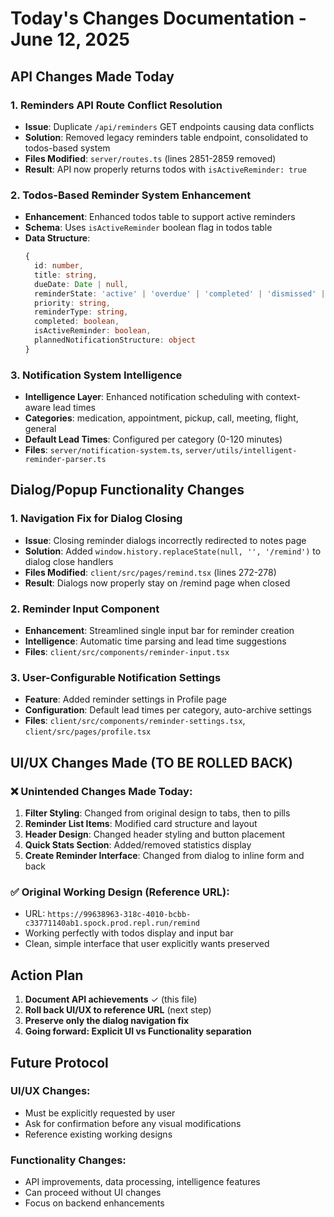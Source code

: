 # Today's Changes Documentation - June 12, 2025

## API Changes Made Today

### 1. Reminders API Route Conflict Resolution
- **Issue**: Duplicate `/api/reminders` GET endpoints causing data conflicts
- **Solution**: Removed legacy reminders table endpoint, consolidated to todos-based system
- **Files Modified**: `server/routes.ts` (lines 2851-2859 removed)
- **Result**: API now properly returns todos with `isActiveReminder: true`

### 2. Todos-Based Reminder System Enhancement
- **Enhancement**: Enhanced todos table to support active reminders
- **Schema**: Uses `isActiveReminder` boolean flag in todos table
- **Data Structure**: 
  ```typescript
  {
    id: number,
    title: string,
    dueDate: Date | null,
    reminderState: 'active' | 'overdue' | 'completed' | 'dismissed' | 'archived',
    priority: string,
    reminderType: string,
    completed: boolean,
    isActiveReminder: boolean,
    plannedNotificationStructure: object
  }
  ```

### 3. Notification System Intelligence
- **Intelligence Layer**: Enhanced notification scheduling with context-aware lead times
- **Categories**: medication, appointment, pickup, call, meeting, flight, general
- **Default Lead Times**: Configured per category (0-120 minutes)
- **Files**: `server/notification-system.ts`, `server/utils/intelligent-reminder-parser.ts`

## Dialog/Popup Functionality Changes

### 1. Navigation Fix for Dialog Closing
- **Issue**: Closing reminder dialogs incorrectly redirected to notes page
- **Solution**: Added `window.history.replaceState(null, '', '/remind')` to dialog close handlers
- **Files Modified**: `client/src/pages/remind.tsx` (lines 272-278)
- **Result**: Dialogs now properly stay on /remind page when closed

### 2. Reminder Input Component
- **Enhancement**: Streamlined single input bar for reminder creation
- **Intelligence**: Automatic time parsing and lead time suggestions
- **Files**: `client/src/components/reminder-input.tsx`

### 3. User-Configurable Notification Settings
- **Feature**: Added reminder settings in Profile page
- **Configuration**: Default lead times per category, auto-archive settings
- **Files**: `client/src/components/reminder-settings.tsx`, `client/src/pages/profile.tsx`

## UI/UX Changes Made (TO BE ROLLED BACK)

### ❌ Unintended Changes Made Today:
1. **Filter Styling**: Changed from original design to tabs, then to pills
2. **Reminder List Items**: Modified card structure and layout
3. **Header Design**: Changed header styling and button placement
4. **Quick Stats Section**: Added/removed statistics display
5. **Create Reminder Interface**: Changed from dialog to inline form and back

### ✅ Original Working Design (Reference URL):
- URL: `https://99638963-318c-4010-bcbb-c33771140ab1.spock.prod.repl.run/remind`
- Working perfectly with todos display and input bar
- Clean, simple interface that user explicitly wants preserved

## Action Plan

1. **Document API achievements** ✓ (this file)
2. **Roll back UI/UX to reference URL** (next step)
3. **Preserve only the dialog navigation fix**
4. **Going forward: Explicit UI vs Functionality separation**

## Future Protocol

### UI/UX Changes:
- Must be explicitly requested by user
- Ask for confirmation before any visual modifications
- Reference existing working designs

### Functionality Changes:
- API improvements, data processing, intelligence features
- Can proceed without UI changes
- Focus on backend enhancements